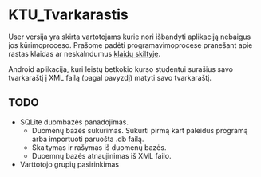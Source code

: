 <h1>KTU_Tvarkarastis</h1>

User versija yra skirta vartotojams kurie nori išbandyti aplikaciją nebaigus jos kūrimoproceso.
Prašome padėti programavimoprocese pranešant apie rastas klaidas ar neskalndumus <a href="https://github.com/PovilasSid/KTU_Tvarkarastis/issues">klaidų skiltyje</a>.

Android aplikacija, kuri leistų betkokio kurso studentui surašius savo tvarkaraštį į XML failą (pagal pavyzdį)  matyti savo tvarkaraštį. 

<h2>TODO</h2>
<ul>
	<li>SQLite duombazės panadojimas.
		<ul>
			<li>Duomenų bazės sukūrimas. Sukurti pirmą kart paleidus programą arba importuoti paruošta .db failą.</li>
			<li>Skaitymas ir rašymas iš duomenų bazės.</li>
			<li>Duoemnų bazės atnaujinimas iš XML failo.</li>
		</ul>
	</li>
	<li>Varttotojo grupių pasirinkimas</li>
</ul>